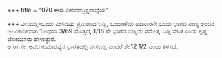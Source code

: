 +++
title = "070 ಈಸು ದಿನವೆಮ್ಮಣ್ಣನಾಜ್ಞೆಯ"

+++
ವೀಸಬಡ್ಡಿ-ಒಂದು ವೀಸದಷ್ಟು ಪ್ರಮಾಣದ ಬಡ್ಡಿ, ಒಂದಾಣೆಯ ಹದಿನಾರನೇ ಒಂದು ಭಾಗದ ನಾಣ್ಯ ಅಂದರೆ ಆಲಂಕಾರಿಕವಾಗಿ 1 ಅಥವಾ 3/69 ಮೊತ್ತದ, 1/16 ನೇ ಭಾಗದ ಬಡ್ಡಿಯ ಸಮೇತ, ಬಡ್ಡಿ ಸಹಿತ ಎಂದು ಕೃಷ್ಣ ಜೋಯಿಸರು ಹೇಳುತ್ತಾರೆ.  
ಅ.ರಾ.ಸೇ. ಅವರ ಕುಮಾರವ್ಯಸ ಭಾರತದಲ್ಲಿ ವೀಸಬಡ್ಡಿ ಎಂದರೆ ಶೇ.12 1/2 ಎಂದು ತಿಳಿಸಿದೆ.